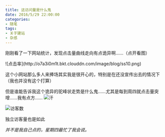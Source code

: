 ```yaml
---
title: 这访问量是什么鬼
date: 2016/5/29 22:00:00
categories:
- 随笔
tags:
- 关于建站
- 杂感
---
```


刚刚看了一下网站统计，发现点击量曲线走向有点诡异啊……（点开看图）


 <!--more-->![点击率](http://o7a3i0m1t.bkt.clouddn.com/image/blog/ss10.png)

这个小网站那么多人来捧场其实我是很开心的，特别是在还没宣传出去的情况下（我也并没有这个打算）

但是谁能告诉我这个诡异的驼峰状走势是什么鬼……尤其是每到周四就点击量突增……我有点方…… ![汗](http://o7a3i0m1t.bkt.clouddn.com/image/emo/han.png)

 ![访客数](http://o7a3i0m1t.bkt.clouddn.com/image/blog/ss11.png)

独立访客量也是如此

*并不是我自己点的，星期四最忙了我会说。*
